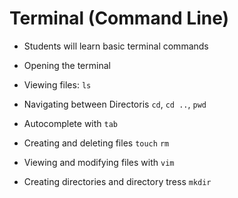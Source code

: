 # Terminal (Command Line)

* Students will learn basic terminal commands

* Opening the terminal
* Viewing files: `ls` 
* Navigating between Directoris `cd`, `cd ..`, `pwd`
* Autocomplete with `tab`
* Creating and deleting files `touch` `rm`
* Viewing and modifying files with `vim`
* Creating directories and directory tress `mkdir`
